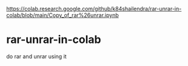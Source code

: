 https://colab.research.google.com/github/k84shailendra/rar-unrar-in-colab/blob/main/Copy_of_rar%26unrar.ipynb


# rar-unrar-in-colab
do rar and unrar using it
